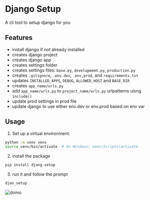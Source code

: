 # Django Setup 
A cli tool to setup django for you


## Features
* install django if not already installed
* creates django project
* creates django app 
* creates settings folder
* creates settings files: `base.py`, `developmemt.py`, `production.py`
* creates `.gitignore`, `.env.dev`, `.env,prod`, and `requirements.txt`
* updates `INSTALLED_APPS`, `DEBUG`, `ALLOWED_HOST` and `BASE_DIR`
* creates `app_name/urls.py`
* add `app_name/urls.py` to `project_name/urls.py` urlpatterns uisng `include()`
* update prod settings in prod file
* update django to use either env.dev or env.prod based on env var

## Usage

1. Set up a virtual environment:
```bash
python -m venv venv
source venv/bin/activate  # On Windows: venv\Scripts\activate
```

2. install the package
```bash
pip install djang-setup
```

3. run it and follow the prompt
```bash
djan_setup
```

![domo](./djang-setup-demo.gif)